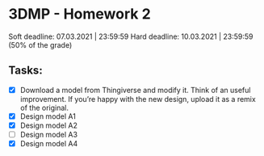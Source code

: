 # 3DMP -  Homework 2
Soft deadline: 07.03.2021 | 23:59:59
Hard deadline:  10.03.2021 | 23:59:59 (50% of the grade) 
## Tasks:
- [x] Download a model from Thingiverse and modify it. Think of an useful improvement. If you’re happy with the new design, upload it as a remix of the original.
- [x] Design model A1
- [x] Design model A2
- [ ] Design model A3
- [x] Design model A4

